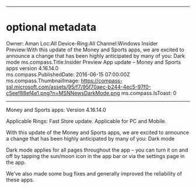 ---
# optional metadata

Owner: Aman
Loc:All
Device-Ring:All
Channel:Windows Insider
Preview:With this update of the Money and Sports apps, we are excited to announce a change that has been highly anticipated by many of you: Dark mode
ms.compass.Title:Insider Preview App update – Money and Sports apps version 4.16.14.0	 
ms.compass.PublishedDate: 2016-06-15 07:00:00Z
ms.compass.ThumbnailImage: https://compass-ssl.microsoft.com/assets/95/f7/95f70aec-b244-4ec5-97f0-c5eef88ef4e1.png?n=MSNNewsDarkMode.png
ms.compass.IsToast: 0


----
Money and Sports apps: Version 4.16.14.0

Applicable Rings: Fast Store update. Applicable for PC and Mobile.

With this update of the Money and Sports apps, we are excited to announce a change that has been highly anticipated by many of you: Dark mode

Dark mode applies for all pages throughout the app – you can turn it on and off by tapping the sun/moon icon in the app bar or via the settings page in the app. 

We’ve also made some bug fixes and generally improved the reliability of these apps. 
